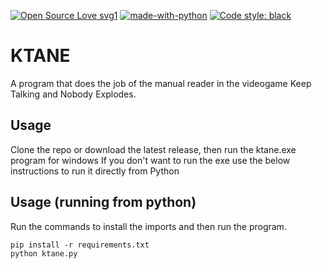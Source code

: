 [![Open Source Love svg1](https://badges.frapsoft.com/os/v1/open-source.svg?v=103)](https://github.com/ellerbrock/open-source-badges/)
[![made-with-python](https://img.shields.io/badge/Made%20with-Python-1f425f.svg)](https://www.python.org/)
[![Code style: black](https://img.shields.io/badge/code%20style-black-000000.svg)](https://github.com/psf/black)
# KTANE
A program that does the job of the manual reader in the videogame Keep Talking and Nobody Explodes.

## Usage

Clone the repo or download the latest release, then run the ktane.exe program for windows
If you don't want to run the exe use the below instructions to run it directly from Python

## Usage (running from python)

Run the commands to install the imports and then run the program.
```
pip install -r requirements.txt
python ktane.py
```